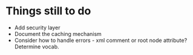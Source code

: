 # Things still to do #

  * Add security layer
  * Document the caching mechanism
  * Consider how to handle errors - xml comment or root node attribute? Determine vocab.